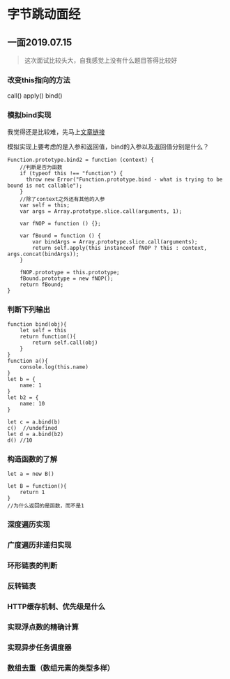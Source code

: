 # 字节跳动面经

## 一面2019.07.15

> 这次面试比较头大，自我感觉上没有什么题目答得比较好

### 改变this指向的方法

call() apply() bind()

### 模拟bind实现

我觉得还是比较难，先马上[文章链接](https://github.com/mqyqingfeng/Blog/issues/12)

模拟实现上要考虑的是入参和返回值，bind的入参以及返回值分别是什么？

```JS
Function.prototype.bind2 = function (context) {
    //判断是否为函数
    if (typeof this !== "function") {
      throw new Error("Function.prototype.bind - what is trying to be bound is not callable");
    }
    //除了context之外还有其他的入参
    var self = this;
    var args = Array.prototype.slice.call(arguments, 1);

    var fNOP = function () {};

    var fBound = function () {
        var bindArgs = Array.prototype.slice.call(arguments);
        return self.apply(this instanceof fNOP ? this : context, args.concat(bindArgs));
    }

    fNOP.prototype = this.prototype;
    fBound.prototype = new fNOP();
    return fBound;
}
```

### 判断下列输出

```JS
function bind(obj){
    let self = this
    return function(){
        return self.call(obj)
    }
}
function a(){
    console.log(this.name)
}
let b = {
    name: 1
}
let b2 = {
    name: 10
}

let c = a.bind(b)
c()  //undefined
let d = a.bind(b2)
d() //10
```

### 构造函数的了解

```JS
let a = new B()

let B = function(){
    return 1
}
//为什么返回的是函数，而不是1
```

### 深度遍历实现

### 广度遍历非递归实现

### 环形链表的判断

### 反转链表

### HTTP缓存机制、优先级是什么

### 实现浮点数的精确计算

### 实现异步任务调度器

### 数组去重（数组元素的类型多样）
